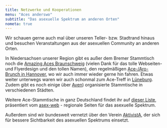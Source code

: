 ```yaml
---
title: Netzwerke und Kooperationen
menu: "Aces anderswo"
subtitle: "Das asexuelle Spektrum an anderen Orten"
nometa: true
---
```


Wir schauen gerne auch mal über unseren Teller- bzw. Stadtrand hinaus und besuchen Veranstaltungen aus der asexuellen Community an anderen Orten.

In Niedersachsen unserer Region gibt es außer dem Bremer Stammtisch noch die [Amazing Aces Braunschweig](http://amazing-aces-bs.de/]) (vielen Dank für das tolle Webseiten- und Flyerdesign und den tollen Namen), den regelmäßigen [Ace-/Aro-Brunch in Hannover](https://www.queeres-zentrum.de/angebote/ace-aro-brunch/), wo wir auch immer wieder gerne hin fahren. Etwas weiter unterwegs waren wir auch schonmal zum Ace-Treff in [Lüneburg](https://www.checkpoint-queer.de/veranstaltungen). Zudem gibt es noch einige über [Aven](aven-forum.de/)) organisierte Stammtische in verschiedenen Städten.

Weitere Ace-Stammtische in ganz Deutschland findet ihr auf [dieser Liste](http://asex-web.de/stammtische), präsentiert vom [asex-web](http://asex-web.de) - regionale Seiten für das asexuelle Spektrum.

Außerdem sind wir bundesweit vernetzt über den Verein [AktivistA](http://aktivista.net), der sich für bessere Sichtbarkeit des asexuellen Spektrums einsetzt.
